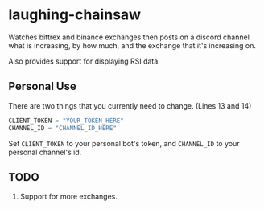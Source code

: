 # laughing-chainsaw
Watches bittrex and binance exchanges then posts on a discord channel what is increasing, by how much, and the exchange that it's increasing on.

Also provides support for displaying RSI data.

## Personal Use
There are two things that you currently need to change. (Lines 13 and 14)
```python
CLIENT_TOKEN = "YOUR_TOKEN_HERE"
CHANNEL_ID = "CHANNEL_ID_HERE"
```
Set `CLIENT_TOKEN` to your personal bot's token, and `CHANNEL_ID` to your personal channel's id.

## TODO
1. Support for more exchanges.
